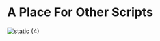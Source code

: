 # A Place For Other Scripts
![static (4)](https://github.com/thanhdat4461/BaconScripter/assets/125394392/1bcb4f73-d3a7-4cf6-bcc6-cfdbf91661fb)
